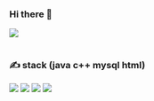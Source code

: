 ### Hi there 👋

<!--
**rubyjane16/rubyjane16** is a ✨ _special_ ✨ repository because its `README.md` (this file) appears on your GitHub profile.

Here are some ideas to get you started:

- 🔭 I’m currently working on ...
- 🌱 I’m currently learning ...
- 👯 I’m looking to collaborate on ...
- 🤔 I’m looking for help with ...
- 💬 Ask me about ...
- 📫 How to reach me: ...
- 😄 Pronouns: ...
- ⚡ Fun fact: ...
-->
   <p><a href="https://blog.naver.com/seoul8338" target="_blank"><img src="https://img.shields.io/badge/MY BLOG-ED0086?style=flat&logo=GitHub Sponsors&logoColor=white"/></a></p>   
     

   #
   ### ✍ stack (java c++ mysql html)
   <p>
      <img src="https://img.shields.io/badge/JAVA-007396?style=flat&logo=java&logoColor=white">
      <img src="https://img.shields.io/badge/c++-00599C?style=flat&logo=c++&logoColor=white">
      <img src="https://img.shields.io/badge/mysql-4479A1?style=flat&logo=mysql&logoColor=white">
      <img src="https://img.shields.io/badge/html-E34F26?style=flat&logo=html&logoColor=white">

   </p>
   


</div>
